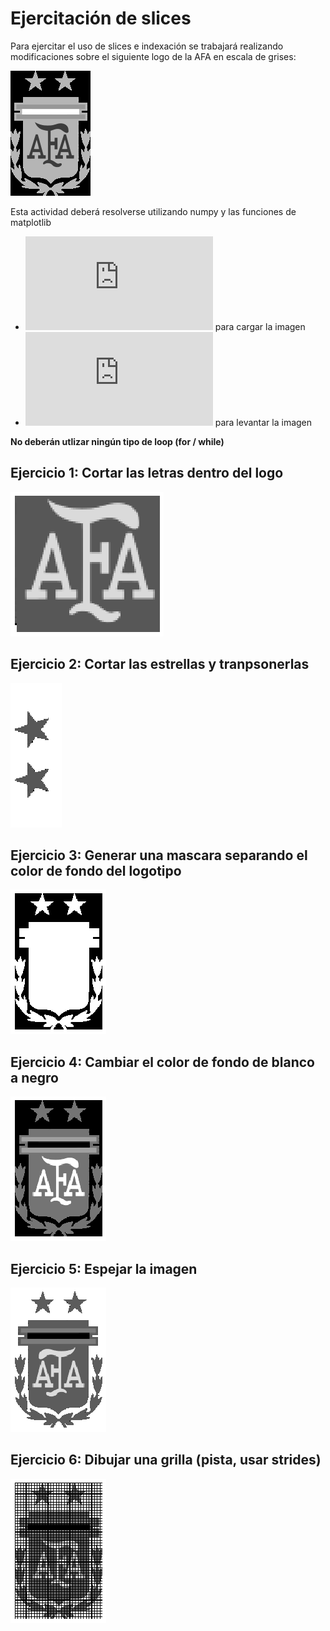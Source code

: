 # Ejercitación de slices

Para ejercitar el uso de slices e indexación se trabajará realizando modificaciones sobre el siguiente logo de la AFA en escala de grises:

![LogoAfa](./AFALogo.bmp)

Esta actividad deberá resolverse utilizando  numpy y las funciones de matplotlib

* ![imread](https://matplotlib.org/stable/api/_as_gen/matplotlib.pyplot.imread.html) para cargar la imagen
* ![imshow](https://matplotlib.org/stable/api/_as_gen/matplotlib.pyplot.imshow.html) para levantar la imagen

**No deberán utlizar ningún tipo de loop (for / while)**

## Ejercicio 1: Cortar las letras dentro del logo
![Letras](./letras.png)

## Ejercicio 2: Cortar las estrellas y tranpsonerlas
![stars](./stars.png)

## Ejercicio 3:  Generar una mascara separando el color de fondo del logotipo
![mask](./mask.png)

## Ejercicio 4:  Cambiar el color de fondo de blanco a negro
![fondo](./fondo.png)

## Ejercicio 5:  Espejar la imagen
![mirror](./mirror.png)

## Ejercicio 6:  Dibujar una grilla (pista, usar strides)
![grid](./grid.png)
